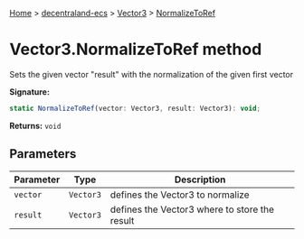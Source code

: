 [Home](./index) &gt; [decentraland-ecs](./decentraland-ecs.md) &gt; [Vector3](./decentraland-ecs.vector3.md) &gt; [NormalizeToRef](./decentraland-ecs.vector3.normalizetoref.md)

# Vector3.NormalizeToRef method

Sets the given vector "result" with the normalization of the given first vector

**Signature:**
```javascript
static NormalizeToRef(vector: Vector3, result: Vector3): void;
```
**Returns:** `void`

## Parameters

|  Parameter | Type | Description |
|  --- | --- | --- |
|  `vector` | `Vector3` | defines the Vector3 to normalize |
|  `result` | `Vector3` | defines the Vector3 where to store the result |

